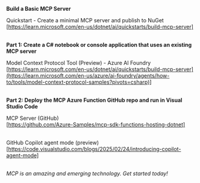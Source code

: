 **Build a Basic MCP Server**

Quickstart - Create a minimal MCP server and publish to NuGet  
[https://learn.microsoft.com/en-us/dotnet/ai/quickstarts/build-mcp-server]
<br><br>

**Part 1: Create a C# notebook or console application that uses an existing MCP server**  

Model Context Protocol Tool (Preview) - Azure AI Foundry  
[https://learn.microsoft.com/en-us/dotnet/ai/quickstarts/build-mcp-server](https://learn.microsoft.com/en-us/azure/ai-foundry/agents/how-to/tools/model-context-protocol-samples?pivots=csharp)]
<br><br>

**Part 2: Deploy the MCP Azure Function GitHub repo and run in Visual Studio Code**  

MCP Server (GitHub)  
[https://github.com/Azure-Samples/mcp-sdk-functions-hosting-dotnet]
<br><br>

GitHub Copilot agent mode (preview)  
[https://code.visualstudio.com/blogs/2025/02/24/introducing-copilot-agent-mode]
<br><br>

_MCP is an amazing and emerging technology. Get started today!_

